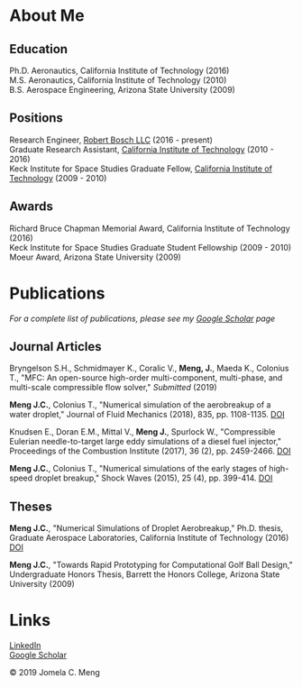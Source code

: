 # About Me
## Education
Ph.D. Aeronautics, California Institute of Technology (2016)  
M.S. Aeronautics, California Institute of Technology (2010)  
B.S. Aerospace Engineering, Arizona State University (2009)   

## Positions
Research Engineer, [Robert Bosch LLC](https://www.bosch.com/research/) (2016 - present)  
Graduate Research Assistant, [California Institute of Technology](https://www.caltech.edu) (2010 - 2016)  
Keck Institute for Space Studies Graduate Fellow, [California Institute of Technology](http://www.galcit.caltech.edu) (2009 - 2010)  
 
## Awards
Richard Bruce Chapman Memorial Award, California Institute of Technology (2016)  
Keck Institute for Space Studies Graduate Student Fellowship (2009 - 2010)  
Moeur Award, Arizona State University (2009)  

# Publications
_For a complete list of publications, please see my [Google Scholar](https://scholar.google.com/citations?user=TrfuqIgAAAAJ&hl=en&oi=ao) page_

## Journal Articles

Bryngelson S.H., Schmidmayer K., Coralic V., **Meng, J.**, Maeda K., Colonius T., "MFC: An open-source high-order multi-component, multi-phase, and multi-scale compressible flow solver," _Submitted_ (2019)

**Meng J.C.**, Colonius T., "Numerical simulation of the aerobreakup of a water droplet," Journal of Fluid Mechanics (2018), 835, pp. 1108-1135. [DOI](https://doi.org/10.1017/jfm.2017.804)

Knudsen E., Doran E.M., Mittal V., **Meng J.**, Spurlock W., "Compressible Eulerian needle-to-target large eddy simulations of a diesel fuel injector," Proceedings of the Combustion Institute (2017), 36 (2), pp. 2459-2466. [DOI](https://doi.org/10.1016/j.proci.2016.08.016)

**Meng J.C.**, Colonius T., "Numerical simulations of the early stages of high-speed droplet breakup," Shock Waves (2015), 25 (4), pp. 399-414. [DOI](https://doi.org/10.1007/s00193-014-0546-z)

## Theses

**Meng J.C.**, "Numerical Simulations of Droplet Aerobreakup," Ph.D. thesis, Graduate Aerospace Laboratories, California Institute of Technology (2016) [DOI](https://doi.org/10.7907/Z9KW5D09)

**Meng J.C.**, "Towards Rapid Prototyping for Computational Golf Ball Design," Undergraduate Honors Thesis, Barrett the Honors College, Arizona State University (2009)

# Links
[LinkedIn](https://www.linkedin.com/in/jomelameng/)  
[Google Scholar](https://scholar.google.com/citations?user=TrfuqIgAAAAJ&hl=en&oi=ao)


© 2019 Jomela C. Meng
